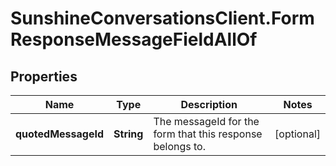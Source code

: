 # SunshineConversationsClient.FormResponseMessageFieldAllOf

## Properties

Name | Type | Description | Notes
------------ | ------------- | ------------- | -------------
**quotedMessageId** | **String** | The messageId for the form that this response belongs to. | [optional] 


